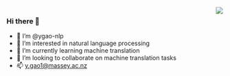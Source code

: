 
<img align="right" src="https://github-readme-stats.vercel.app/api?username=ygao-nlp&show_icons=true&icon_color=CE1D2D&text_color=718096&bg_color=ffffff&hide_title=true&theme=vue" />

### Hi there 👋
- 👋 I’m @ygao-nlp
- 👀 I’m interested in natural language processing
- 🌱 I’m currently learning machine translation
- 💞️ I’m looking to collaborate on machine translation tasks
- 📫 y.gao1@massey.ac.nz

